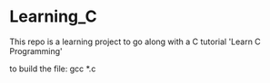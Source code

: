# Learning_C
This repo is a learning project to go along with a C tutorial 'Learn C Programming'

to build the file: gcc *.c

